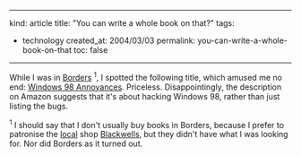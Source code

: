 -----
kind: article
title: "You can write a whole book on that?"
tags:
- technology
created_at: 2004/03/03
permalink: you-can-write-a-whole-book-on-that
toc: false
-----

<p>While I was in <a href="http://www.rousette.org.uk/mt-static/blog/archives/000630.html" title="Cult of celebrity">Borders</a> <sup>1</sup>, I spotted the following title, which amused me no end: <a href="http://www.amazon.co.uk/exec/obidos/ASIN/1565924177/ref=sr_aps_books_1_1/026-6543311-9982829" title="Buy this book on Amazon.co.uk">Windows 98 Annoyances</a>. Priceless. Disappointingly, the description on Amazon suggests that it's about hacking Windows 98, rather than just listing the bugs.</p>

<p><sup>1</sup> I should say that I don't usually buy books in Borders, because I prefer to patronise the <a href="http://www.phill.co.uk/comedy/league/" title="A local shop for local people">local</a> shop <a href="http://www.blackwells.co.uk/bobuk/scripts/welcome.jsp" title="Blackwells Online Bookshop">Blackwells</a>, but they didn't have what I was looking for. Nor did Borders as it turned out.</p>


